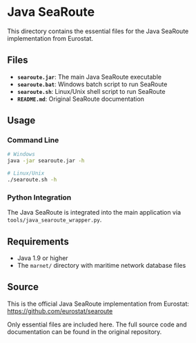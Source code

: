 # Java SeaRoute

This directory contains the essential files for the Java SeaRoute implementation from Eurostat.

## Files

- **`searoute.jar`**: The main Java SeaRoute executable
- **`searoute.bat`**: Windows batch script to run SeaRoute
- **`searoute.sh`**: Linux/Unix shell script to run SeaRoute
- **`README.md`**: Original SeaRoute documentation

## Usage

### Command Line
```bash
# Windows
java -jar searoute.jar -h

# Linux/Unix
./searoute.sh -h
```

### Python Integration
The Java SeaRoute is integrated into the main application via `tools/java_searoute_wrapper.py`.

## Requirements

- Java 1.9 or higher
- The `marnet/` directory with maritime network database files

## Source

This is the official Java SeaRoute implementation from Eurostat:
https://github.com/eurostat/searoute

Only essential files are included here. The full source code and documentation can be found in the original repository.